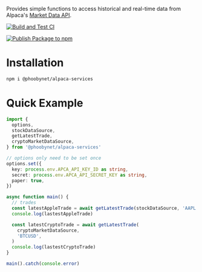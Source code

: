 Provides simple functions to access historical and real-time data from Alpaca's [Market Data API](https://alpaca.markets/docs/api-references/market-data-api/).

[![Build and Test CI](https://github.com/phoobynet/alpaca-services/actions/workflows/actions.yml/badge.svg)](https://github.com/phoobynet/alpaca-services/actions/workflows/actions.yml)

[![Publish Package to npm](https://github.com/phoobynet/alpaca-services/actions/workflows/release.yml/badge.svg)](https://github.com/phoobynet/alpaca-services/actions/workflows/release.yml)

# Installation

```bash
npm i @phoobynet/alpaca-services
```

# Quick Example

```typescript
import {
  options,
  stockDataSource,
  getLatestTrade,
  cryptoMarketDataSource,
} from '@phoobynet/alpaca-services'

// options only need to be set once
options.set({
  key: process.env.APCA_API_KEY_ID as string,
  secret: process.env.APCA_API_SECRET_KEY as string,
  paper: true,
})

async function main() {
  // trades
  const latestAppleTrade = await getLatestTrade(stockDataSource, 'AAPL')
  console.log(lastestAppleTrade)

  const latestCryptoTrade = await getLatestTrade(
    cryptoMarketDataSource,
    'BTCUSD',
  )
  console.log(lastestCryptoTrade)
}

main().catch(console.error)
```
